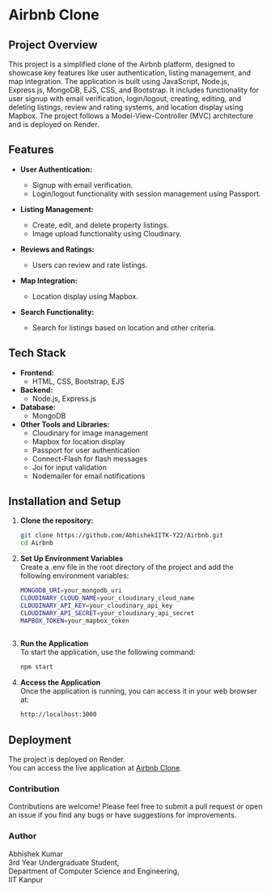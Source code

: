 # Airbnb Clone

## Project Overview

This project is a simplified clone of the Airbnb platform, designed to showcase key features like user authentication, listing management, and map integration. The application is built using JavaScript, Node.js, Express.js, MongoDB, EJS, CSS, and Bootstrap. It includes functionality for user signup with email verification, login/logout, creating, editing, and deleting listings, review and rating systems, and location display using Mapbox. The project follows a Model-View-Controller (MVC) architecture and is deployed on Render.

## Features

- **User Authentication:**
  - Signup with email verification.
  - Login/logout functionality with session management using Passport.
  
- **Listing Management:**
  - Create, edit, and delete property listings.
  - Image upload functionality using Cloudinary.
  
- **Reviews and Ratings:**
  - Users can review and rate listings.
  
- **Map Integration:**
  - Location display using Mapbox.
  
- **Search Functionality:**
  - Search for listings based on location and other criteria.

## Tech Stack

- **Frontend:**
  - HTML, CSS, Bootstrap, EJS
- **Backend:**
  - Node.js, Express.js
- **Database:**
  - MongoDB
- **Other Tools and Libraries:**
  - Cloudinary for image management
  - Mapbox for location display
  - Passport for user authentication
  - Connect-Flash for flash messages
  - Joi for input validation
  - Nodemailer for email notifications

## Installation and Setup

1. **Clone the repository:**
   ```bash
   git clone https://github.com/AbhishekIITK-Y22/Airbnb.git
   cd Airbnb

2. **Set Up Environment Variables** <br>
Create a .env file in the root directory of the project and add the following environment variables:
   ```bash
   MONGODB_URI=your_mongodb_uri
   CLOUDINARY_CLOUD_NAME=your_cloudinary_cloud_name
   CLOUDINARY_API_KEY=your_cloudinary_api_key
   CLOUDINARY_API_SECRET=your_cloudinary_api_secret
   MAPBOX_TOKEN=your_mapbox_token
 
3. **Run the Application** <br>
To start the application, use the following command:
   ```bash
   npm start

4. **Access the Application** <br>
   Once the application is running, you can access it in your web browser at:
   ```bash
   http://localhost:3000

## Deployment <br>
The project is deployed on Render. <br>
You can access the live application at [Airbnb Clone](https://airbnb2-4i92.onrender.com/listings).

### Contribution

Contributions are welcome! Please feel free to submit a pull request or open an issue if you find any bugs or have suggestions for improvements.

### Author

Abhishek Kumar<br>
3rd Year Undergraduate Student,<br>
Department of Computer Science and Engineering,<br>
IIT Kanpur


